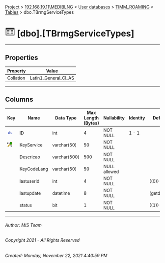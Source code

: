 #### 

[Project](../../../../index.md) > [192.168.19.11\\MEDIBLNG](../../../index.md) > [User databases](../../index.md) > [TIMM_ROAMING](../index.md) > [Tables](Tables.md) > dbo.TBrmgServiceTypes

# ![Tables](../../../../Images/Table32.png) [dbo].[TBrmgServiceTypes]

---

## <a name="#properties"></a>Properties

| Property | Value |
|---|---|
| Collation | Latin1_General_CI_AS |


---

## <a name="#columns"></a>Columns

| Key | Name | Data Type | Max Length (Bytes) | Nullability | Identity | Default |
|---|---|---|---|---|---|---|
| [![Indexes IX_TBrmgServiceTypes](../../../../Images/Index.png)](#indexes) | ID | int | 4 | NOT NULL | 1 - 1 |  |
| [![Cluster Primary Key PK_TBrmgServiceTypes: KeyService](../../../../Images/pkcluster.png)](#indexes) | KeyService | varchar(50) | 50 | NOT NULL |  |  |
|  | Descricao | varchar(500) | 500 | NOT NULL |  |  |
|  | KeyCodeLang | varchar(50) | 50 | NULL allowed |  |  |
|  | lastuserid | int | 4 | NOT NULL |  | ((0)) |
|  | lastupdate | datetime | 8 | NOT NULL |  | (getdate()) |
|  | status | bit | 1 | NOT NULL |  | ((1)) |


---

###### Author:  MIS Team

###### Copyright 2021 - All Rights Reserved

###### Created: Monday, November 22, 2021 4:40:59 PM

